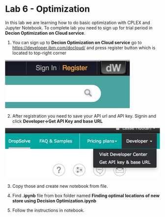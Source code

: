 # Lab 6 - Optimization

In this lab we are learning how to do basic optimization with CPLEX and Jupyter Notebook. To complete lab you need to sign up for trial period in **Decion Optimization on Cloud service**.

1. You can sign up to **Decion Optimization on Cloud service** go to https://developer.ibm.com/docloud/ and press register button which is located to top-right corner

![](LAB6-images/optimization-2.png)


2. After registration you need to save your API url and API key. Signin and click **Developer->Get API Key and base URL**

![](LAB6-images/optimization-1.png)

3. Copy those and create new notebook from file.

4. Find **.ipynb** file from box folder named **Finding optimal locations of new store using Decision Optimization.ipynb**

5. Follow the instructions in notebook.
